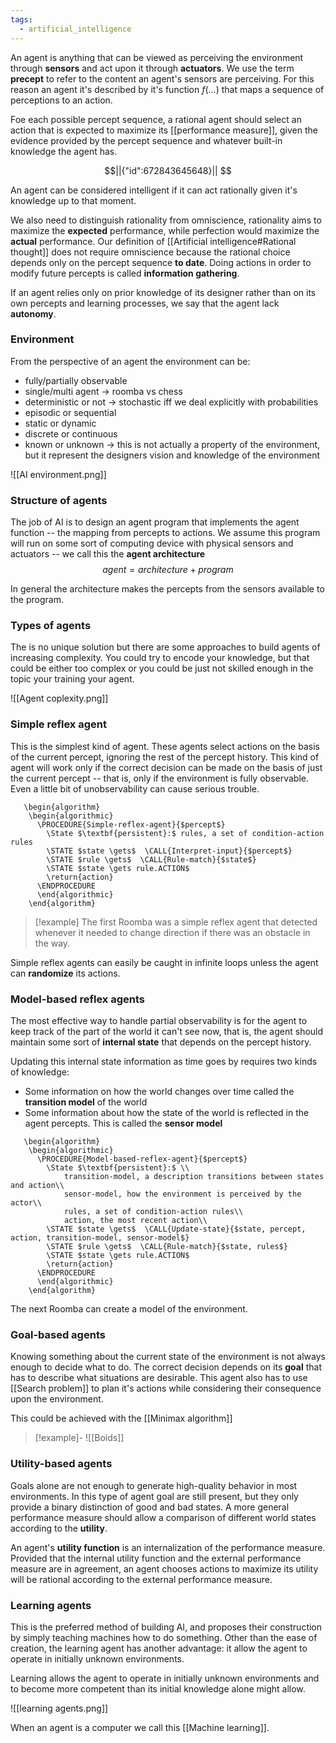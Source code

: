 ```yaml
---
tags:
  - artificial_intelligence
---
```

An agent is anything that can be viewed as perceiving the environment through **sensors** and act upon it through **actuators**. We use the term **precept** to refer to the content an agent's sensors are perceiving.
For this reason an agent it's described by it's function $f(\dots)$ that maps a sequence of perceptions to an action. 

Foe each possible percept sequence, a rational agent should select an action that is expected to maximize its [[performance measure]], given the evidence provided by the percept sequence and whatever built-in knowledge the agent has.
```math
||{"id":672843645648}||


```
An agent can be considered intelligent if it can act rationally given it's knowledge up to that moment.

We also need to distinguish rationality from omniscience, rationality aims to maximize the **expected** performance, while perfection would maximize the **actual** performance. Our definition of [[Artificial intelligence#Rational thought]] does not require omniscience because the rational choice depends only on the percept sequence **to date**. Doing actions in order to modify future percepts is called **information gathering**.  

If an agent relies only on prior knowledge of its designer rather than on its own percepts and learning processes, we say that the agent lack **autonomy**.
### Environment

From the perspective of an agent the environment can be:
- fully/partially observable
- single/multi agent -> roomba vs chess
- deterministic or not -> stochastic iff we deal explicitly with probabilities
- episodic or sequential
- static or dynamic
- discrete or continuous
- known or unknown -> this is not actually a property of the environment, but it represent the designers vision and knowledge of the environment

![[AI environment.png]]
### Structure of agents

The job of AI is to design an agent program that implements the agent function -- the mapping from percepts to actions. We assume this program will run on some sort of computing device with physical sensors and actuators -- we call this the **agent architecture**
$$
agent = architecture + program
$$

In general the architecture makes the percepts from the sensors available to the program.
### Types of agents

The is no unique solution but there are some approaches to build agents of increasing complexity. You could try to encode your knowledge, but that could be either too complex or you could be just not skilled enough in the topic your training your agent.  

![[Agent coplexity.png]]

### Simple reflex agent

This is the simplest kind of agent. These agents select actions on the basis of the current percept, ignoring the rest of the percept history. This kind of agent will work only if the correct decision can be made on the basis of just the current percept -- that is, only if the environment is fully observable. Even a little bit of unobservability can cause serious trouble.
```pseudo
   \begin{algorithm}
    \begin{algorithmic}
      \PROCEDURE{Simple-reflex-agent}{$percept$} 
	    \State $\textbf{persistent}:$ rules, a set of condition-action rules
		\STATE $state \gets$  \CALL{Interpret-input}{$percept$}
        \STATE $rule \gets$  \CALL{Rule-match}{$state$}
        \STATE $state \gets rule.ACTION$
	    \return{action}
      \ENDPROCEDURE
      \end{algorithmic}
    \end{algorithm}
```
>[!example]
>The first Roomba was a simple reflex agent that detected whenever it needed to change direction if there was an obstacle in the way. 

Simple reflex agents can easily be caught in infinite loops unless the agent can **randomize** its actions. 
### Model-based reflex agents

The most effective way to handle partial observability is for the agent to keep track of the part of the world it can't see now, that is, the agent should maintain some sort of **internal state** that depends on the percept history. 

Updating this internal state information as time goes by requires two kinds of knowledge:
- Some information on how the world changes over time called the **transition model** of the world
- Some information about how the state of the world is reflected in the agent percepts. This is called the **sensor model**
```pseudo
   \begin{algorithm}
    \begin{algorithmic}
      \PROCEDURE{Model-based-reflex-agent}{$percept$} 
	    \State $\textbf{persistent}:$ \\
			transition-model, a description transitions between states and action\\ 
			sensor-model, how the environment is perceived by the actor\\ 
			rules, a set of condition-action rules\\
			action, the most recent action\\
		\STATE $state \gets$  \CALL{Update-state}{$state, percept, action, transition-model, sensor-model$}
        \STATE $rule \gets$  \CALL{Rule-match}{$state, rules$}
        \STATE $state \gets rule.ACTION$
	    \return{action}
      \ENDPROCEDURE
      \end{algorithmic}
    \end{algorithm}
```
 The next Roomba can create a model of the environment.
### Goal-based agents

Knowing something about the current state of the environment is not always enough to decide what to do. The correct decision depends on its **goal** that has to describe what situations are desirable. This agent also has to use [[Search problem]] to plan it's actions while considering their consequence upon the environment. 

This could be achieved with the [[Minimax algorithm]] 

>[!example]-
 ![[Boids]]
### Utility-based agents

Goals alone are not enough to generate high-quality behavior in most environments. In this type of agent goal are still present, but they only provide a binary distinction of good and bad states. A more general performance measure should allow a comparison of different world states according to the **utility**.

An agent's **utility function** is an internalization of the performance measure. Provided that the internal utility function and the external performance measure are in agreement, an agent chooses actions to maximize its utility will be rational according to the external performance measure.
### Learning agents

This is the preferred method of building AI, and proposes their construction by simply teaching machines how to do something. Other than the ease of creation, the learning agent has another advantage: it allow the agent to operate in initially unknown environments.

Learning allows the agent to operate in initially unknown environments and to become more competent than its initial knowledge alone might allow.

![[learning agents.png]]

When an agent is a computer we call this [[Machine learning]].
